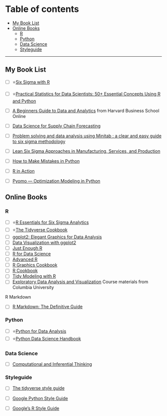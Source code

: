 # Table of contents
- [My Book List](#my-book-list)
- [Online Books](#online-books)
  * [R](#r)
  * [Python](#python)
  * [Data Science](#data-science)
  * [Styleguide](#styleguide)

---

## My Book List
- [ ] ⭐[Six Sigma with R](https://github.com/lc4695/Books/blob/main/Six%20Sigma%20with%20R.pdf)
- [ ] ⭐[Practical Statistics for Data Scientists: 50+ Essential Concepts Using R and Python](https://github.com/lc4695/Books/blob/main/Practical%20Statistics%20for%20Data%20Scientists%2050%2B%20Essential%20Concepts%20Using%20R%20and%20Python.pdf)
- [ ] [A Beginners Guide to Data and Analytics](https://github.com/lc4695/Books/blob/main/a-beginners-guide-to-data-and-analytics.pdf) from Harvard Business School Online
- [ ] [Data Science for Supply Chain Forecasting](https://github.com/lc4695/Books/blob/main/Data%20Science%20for%20Supply%20Chain%20Forecasting.pdf)
- [ ] [Problem solving and data analysis using Minitab : a clear and easy guide to six sigma methodology](https://github.com/lc4695/Books/blob/main/Problem%20Solving%20and%20Data%20Analysis%20using%20Minitab%20-%202013%20-%20Khan.pdf)
- [ ] [Lean Six Sigma Approaches in Manufacturing, Services, and Production](https://github.com/lc4695/Books/blob/main/Lean%20Six%20Sigma%20Approaches%20in%20Manufacturing%2C%20Services%2C%20and%20Production.pdf)
- [ ] [How to Make Mistakes in Python](https://github.com/lc4695/Books/blob/main/How%20to%20Make%20Mistakes%20in%20Python.pdf)
- [ ] [R in Action](https://github.com/lc4695/Books/blob/main/R%20in%20Action.pdf)
- [ ] [Pyomo — Optimization Modeling in Python](https://github.com/lc4695/Books/blob/main/Pyomo%20%E2%80%94%20Optimization%20Modeling%20in%20Python.pdf)


## Online Books
### R
- [ ] ⭐[R Essentials for Six Sigma Analytics](https://bookdown.org/content/4e34e34f-ca48-4090-90ca-8ae7b1b65e0e/)
- [ ] ⭐[The Tidyverse Cookbook](https://rstudio-education.github.io/tidyverse-cookbook/)
- [ ] [ggplot2: Elegant Graphics for Data Analysis](https://ggplot2-book.org/index.html)
- [ ] [Data Visualization with ggplot2](https://viz-ggplot2.rsquaredacademy.com/)
- [ ] [Just Enough R](https://benwhalley.github.io/just-enough-r/)
- [ ] [R for Data Science](https://r4ds.had.co.nz/index.html)
- [ ] [Advanced R](https://adv-r.hadley.nz/index.html)
- [ ] [R Graphics Cookbook](https://r-graphics.org/)
- [ ] [R Cookbook](https://rc2e.com/)
- [ ] [Tidy Modeling with R](https://www.tmwr.org/)
- [ ] [Exploratory Data Analysis and Visualization](https://edav.info/) Course materials from Columbia University

R Markdown
- [ ] [R Markdown: The Definitive Guide](https://bookdown.org/yihui/rmarkdown/)


### Python
- [ ] ⭐[Python for Data Analysis](https://wesmckinney.com/book/)
- [ ] ⭐[Python Data Science Handbook](https://jakevdp.github.io/PythonDataScienceHandbook/)

### Data Science
- [ ] [Computational and Inferential Thinking](https://inferentialthinking.com/chapters/intro.html)

### Styleguide
- [ ] [The tidyverse style guide](https://style.tidyverse.org/index.html)
- [ ] [Google Python Style Guide](https://google.github.io/styleguide/pyguide.html)
- [ ] [Google’s R Style Guide](https://google.github.io/styleguide/Rguide.html)


